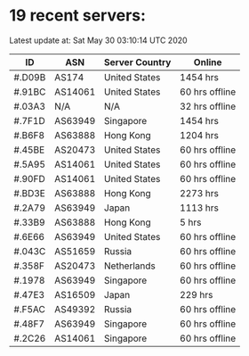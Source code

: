 # 19 recent servers:

Latest update at: Sat May 30 03:10:14 UTC 2020

| ID | ASN | Server Country | Online |
| -- | --- | -------------- | ------ |
| #.D09B | AS174 | United States | 1454 hrs |
| #.91BC | AS14061 | United States | 60 hrs offline |
| #.03A3 | N/A | N/A | 32 hrs offline |
| #.7F1D | AS63949 | Singapore | 1454 hrs |
| #.B6F8 | AS63888 | Hong Kong | 1204 hrs |
| #.45BE | AS20473 | United States | 60 hrs offline |
| #.5A95 | AS14061 | United States | 60 hrs offline |
| #.90FD | AS14061 | United States | 60 hrs offline |
| #.BD3E | AS63888 | Hong Kong | 2273 hrs |
| #.2A79 | AS63949 | Japan | 1113 hrs |
| #.33B9 | AS63888 | Hong Kong | 5 hrs |
| #.6E66 | AS63949 | United States | 60 hrs offline |
| #.043C | AS51659 | Russia | 60 hrs offline |
| #.358F | AS20473 | Netherlands | 60 hrs offline |
| #.1978 | AS63949 | Singapore | 60 hrs offline |
| #.47E3 | AS16509 | Japan | 229 hrs |
| #.F5AC | AS49392 | Russia | 60 hrs offline |
| #.48F7 | AS63949 | Singapore | 60 hrs offline |
| #.2C26 | AS14061 | Singapore | 60 hrs offline |

